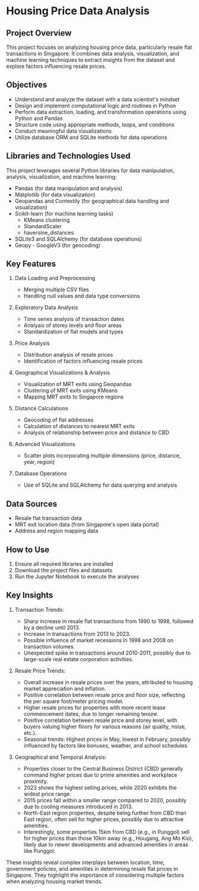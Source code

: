 # Housing Price Data Analysis

## Project Overview

This project focuses on analyzing housing price data, particularly resale flat transactions in Singapore. It combines data analysis, visualization, and machine learning techniques to extract insights from the dataset and explore factors influencing resale prices.

## Objectives

- Understand and analyze the dataset with a data scientist's mindset
- Design and implement computational logic and routines in Python
- Perform data extraction, loading, and transformation operations using Python and Pandas
- Structure code using appropriate methods, loops, and conditions
- Conduct meaningful data visualizations
- Utilize database ORM and SQLite methods for data operations

## Libraries and Technologies Used

This project leverages several Python libraries for data manipulation, analysis, visualization, and machine learning:

- Pandas (for data manipulation and analysis)
- Matplotlib (for data visualization)
- Geopandas and Contextily (for geographical data handling and visualization)
- Scikit-learn (for machine learning tasks)
  - KMeans clustering
  - StandardScaler
  - haversine_distances
- SQLite3 and SQLAlchemy (for database operations)
- Geopy - GoogleV3 (for geocoding)

## Key Features

1. Data Loading and Preprocessing
   - Merging multiple CSV files
   - Handling null values and data type conversions

2. Exploratory Data Analysis
   - Time series analysis of transaction dates
   - Analysis of storey levels and floor areas
   - Standardization of flat models and types

3. Price Analysis
   - Distribution analysis of resale prices
   - Identification of factors influencing resale prices

4. Geographical Visualizations & Analysis
   - Visualization of MRT exits using Geopandas
   - Clustering of MRT exits using KMeans
   - Mapping MRT exits to Singapore regions

5. Distance Calculations
   - Geocoding of flat addresses
   - Calculation of distances to nearest MRT exits
   - Analysis of relationship between price and distance to CBD

6. Advanced Visualizations
   - Scatter plots incorporating multiple dimensions (price, distance, year, region)

7. Database Operations
   - Use of SQLite and SQLAlchemy for data querying and analysis

## Data Sources

- Resale flat transaction data
- MRT exit location data (from Singapore's open data portal)
- Address and region mapping data

## How to Use

1. Ensure all required libraries are installed
2. Download the project files and datasets
3. Run the Jupyter Notebook to execute the analyses

## Key Insights

1. Transaction Trends:
   - Sharp increase in resale flat transactions from 1990 to 1998, followed by a decline until 2013.
   - Increase in transactions from 2013 to 2023.
   - Possible influence of market recessions in 1998 and 2008 on transaction volumes.
   - Unexpected spike in transactions around 2010-2011, possibly due to large-scale real estate corporation activities.

2. Resale Price Trends:
   - Overall increase in resale prices over the years, attributed to housing market appreciation and inflation.
   - Positive correlation between resale price and floor size, reflecting the per square foot/meter pricing model.
   - Higher resale prices for properties with more recent lease commencement dates, due to longer remaining tenure.
   - Positive correlation between resale price and storey level, with buyers valuing higher floors for various reasons (air quality, noise, etc.).
   - Seasonal trends: Highest prices in May, lowest in February, possibly influenced by factors like bonuses, weather, and school schedules.

3. Geographical and Temporal Analysis:
   - Properties closer to the Central Business District (CBD) generally command higher prices due to prime amenities and workplace proximity.
   - 2023 shows the highest selling prices, while 2020 exhibits the widest price range.
   - 2015 prices fall within a smaller range compared to 2020, possibly due to cooling measures introduced in 2013.
   - North-East region properties, despite being further from CBD than East region, often sell for higher prices, possibly due to attractive amenities.
   - Interestingly, some properties 15km from CBD (e.g., in Punggol) sell for higher prices than those 10km away (e.g., Hougang, Ang Mo Kio), likely due to newer developments and advanced amenities in areas like Punggol.

These insights reveal complex interplays between location, time, government policies, and amenities in determining resale flat prices in Singapore. They highlight the importance of considering multiple factors when analyzing housing market trends.
